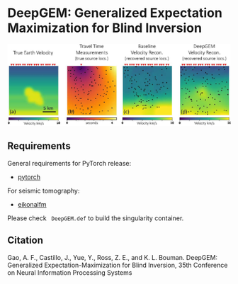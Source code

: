 # DeepGEM: Generalized Expectation Maximization for Blind Inversion

![overview image](https://github.com/angelafgao/DeepGEM/blob/main/teaser.jpg)

## Requirements
General requirements for PyTorch release:
* [pytorch](https://pytorch.org/)

For seismic tomography:
* [eikonalfm](https://pypi.org/project/eikonalfm/)

Please check ``` DeepGEM.def``` to build the singularity container.

## Citation

Gao, A. F., Castillo, J., Yue, Y., Ross, Z. E., and K. L. Bouman. DeepGEM: Generalized Expectation-Maximization for Blind Inversion, 35th Conference on Neural Information Processing Systems
